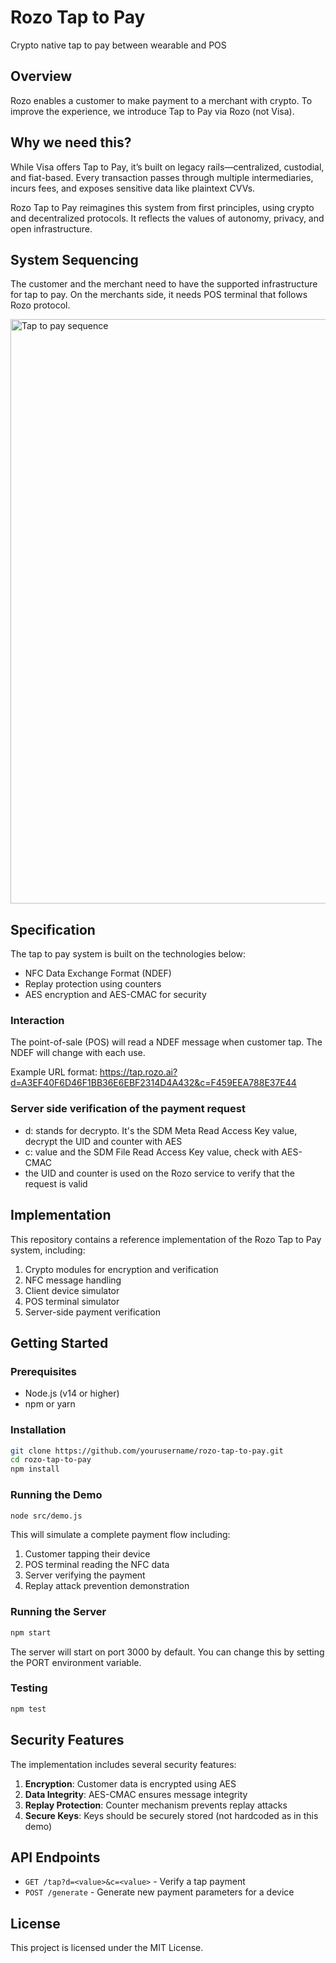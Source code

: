 # Rozo Tap to Pay
Crypto native tap to pay between wearable and POS

## Overview

Rozo enables a customer to make payment to a merchant with crypto. To improve the experience, we introduce Tap to Pay via Rozo (not Visa).

## Why we need this?

While Visa offers Tap to Pay, it’s built on legacy rails—centralized, custodial, and fiat-based. Every transaction passes through multiple intermediaries, incurs fees, and exposes sensitive data like plaintext CVVs.

Rozo Tap to Pay reimagines this system from first principles, using crypto and decentralized protocols. It reflects the values of autonomy, privacy, and open infrastructure.

## System Sequencing

The customer and the merchant need to have the supported infrastructure for tap to pay. On the merchants side, it needs POS terminal that follows Rozo protocol.

<img width="935" alt="Tap to pay sequence" src="https://github.com/user-attachments/assets/bf7f511d-5403-49ac-982c-81670bd35f4e" />

## Specification

The tap to pay system is built on the technologies below:
- NFC Data Exchange Format (NDEF)
- Replay protection using counters
- AES encryption and AES-CMAC for security

### Interaction
The point-of-sale (POS) will read a NDEF message when customer tap. The NDEF will change with each use.

Example URL format: https://tap.rozo.ai?d=A3EF40F6D46F1BB36E6EBF2314D4A432&c=F459EEA788E37E44

### Server side verification of the payment request
- d: stands for decrypto. It's the SDM Meta Read Access Key value, decrypt the UID and counter with AES
- c: value and the SDM File Read Access Key value, check with AES-CMAC
- the UID and counter is used on the Rozo service to verify that the request is valid

## Implementation

This repository contains a reference implementation of the Rozo Tap to Pay system, including:

1. Crypto modules for encryption and verification
2. NFC message handling
3. Client device simulator
4. POS terminal simulator
5. Server-side payment verification

## Getting Started

### Prerequisites

- Node.js (v14 or higher)
- npm or yarn

### Installation

```bash
git clone https://github.com/yourusername/rozo-tap-to-pay.git
cd rozo-tap-to-pay
npm install
```

### Running the Demo

```bash
node src/demo.js
```

This will simulate a complete payment flow including:
1. Customer tapping their device
2. POS terminal reading the NFC data
3. Server verifying the payment
4. Replay attack prevention demonstration

### Running the Server

```bash
npm start
```

The server will start on port 3000 by default. You can change this by setting the PORT environment variable.

### Testing

```bash
npm test
```

## Security Features

The implementation includes several security features:

1. **Encryption**: Customer data is encrypted using AES
2. **Data Integrity**: AES-CMAC ensures message integrity
3. **Replay Protection**: Counter mechanism prevents replay attacks
4. **Secure Keys**: Keys should be securely stored (not hardcoded as in this demo)

## API Endpoints

- `GET /tap?d=<value>&c=<value>` - Verify a tap payment
- `POST /generate` - Generate new payment parameters for a device

## License

This project is licensed under the MIT License.


